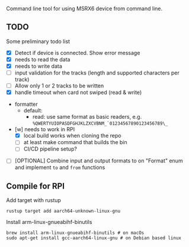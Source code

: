Command line tool for using MSRX6 device from command line.

## TODO

Some preliminary todo list

- [x] Detect if device is connected. Show error message
- [x] needs to read the data
- [x] needs to write data
- [ ] input validation for the tracks (length and supported characters per track)
- [ ] Allow only 1 or 2 tracks to be written
- [x] handle timeout when card not swiped (read & write)
- formatter
  - default:
    - read: use same format as basic readers, e.g. `` %QWERTYUIOPASDFGHJKLZXCVBNM_`01234567890123456789\_ ``
- [w] needs to work in RPI
  - [x] local build works when cloning the repo
  - [ ] at least make command that builds the bin
  - [ ] CI/CD pipeline setup?
- [ ] [OPTIONAL] Combine input and output formats to on "Format" enum and implement `to` and `from` functions

## Compile for RPI

Add target with rustup

    rustup target add aarch64-unknown-linux-gnu

Install arm-linux-gnueabihf-binutils

    brew install arm-linux-gnueabihf-binutils # on macOs
    sudo apt-get install gcc-aarch64-linux-gnu # on Debian based linux
